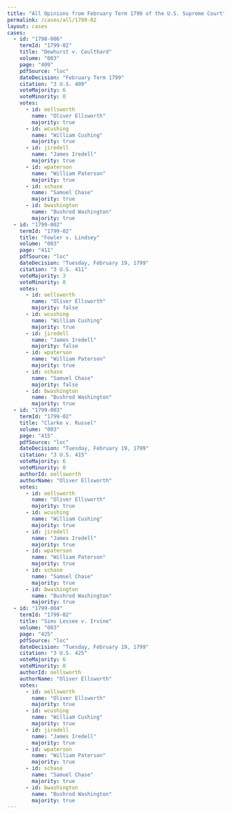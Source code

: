 ```yaml
---
title: "All Opinions from February Term 1799 of the U.S. Supreme Court"
permalink: /cases/all/1799-02
layout: cases
cases:
  - id: "1798-006"
    termId: "1799-02"
    title: "Dewhurst v. Coulthard"
    volume: "003"
    page: "409"
    pdfSource: "loc"
    dateDecision: "February Term 1799"
    citation: "3 U.S. 409"
    voteMajority: 6
    voteMinority: 0
    votes:
      - id: oellsworth
        name: "Oliver Ellsworth"
        majority: true
      - id: wcushing
        name: "William Cushing"
        majority: true
      - id: jiredell
        name: "James Iredell"
        majority: true
      - id: wpaterson
        name: "William Paterson"
        majority: true
      - id: schase
        name: "Samuel Chase"
        majority: true
      - id: bwashington
        name: "Bushrod Washington"
        majority: true
  - id: "1799-002"
    termId: "1799-02"
    title: "Fowler v. Lindsey"
    volume: "003"
    page: "411"
    pdfSource: "loc"
    dateDecision: "Tuesday, February 19, 1799"
    citation: "3 U.S. 411"
    voteMajority: 3
    voteMinority: 0
    votes:
      - id: oellsworth
        name: "Oliver Ellsworth"
        majority: false
      - id: wcushing
        name: "William Cushing"
        majority: true
      - id: jiredell
        name: "James Iredell"
        majority: false
      - id: wpaterson
        name: "William Paterson"
        majority: true
      - id: schase
        name: "Samuel Chase"
        majority: false
      - id: bwashington
        name: "Bushrod Washington"
        majority: true
  - id: "1799-003"
    termId: "1799-02"
    title: "Clarke v. Russel"
    volume: "003"
    page: "415"
    pdfSource: "loc"
    dateDecision: "Tuesday, February 19, 1799"
    citation: "3 U.S. 415"
    voteMajority: 6
    voteMinority: 0
    authorId: oellsworth
    authorName: "Oliver Ellsworth"
    votes:
      - id: oellsworth
        name: "Oliver Ellsworth"
        majority: true
      - id: wcushing
        name: "William Cushing"
        majority: true
      - id: jiredell
        name: "James Iredell"
        majority: true
      - id: wpaterson
        name: "William Paterson"
        majority: true
      - id: schase
        name: "Samuel Chase"
        majority: true
      - id: bwashington
        name: "Bushrod Washington"
        majority: true
  - id: "1799-004"
    termId: "1799-02"
    title: "Sims Lessee v. Irvine"
    volume: "003"
    page: "425"
    pdfSource: "loc"
    dateDecision: "Tuesday, February 19, 1799"
    citation: "3 U.S. 425"
    voteMajority: 6
    voteMinority: 0
    authorId: oellsworth
    authorName: "Oliver Ellsworth"
    votes:
      - id: oellsworth
        name: "Oliver Ellsworth"
        majority: true
      - id: wcushing
        name: "William Cushing"
        majority: true
      - id: jiredell
        name: "James Iredell"
        majority: true
      - id: wpaterson
        name: "William Paterson"
        majority: true
      - id: schase
        name: "Samuel Chase"
        majority: true
      - id: bwashington
        name: "Bushrod Washington"
        majority: true
---
```

